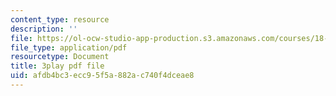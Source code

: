 ```yaml
---
content_type: resource
description: ''
file: https://ol-ocw-studio-app-production.s3.amazonaws.com/courses/18-01sc-single-variable-calculus-fall-2010/afdb4bc3ecc95f5a882ac740f4dceae8_BSAA0akmPEU.pdf
file_type: application/pdf
resourcetype: Document
title: 3play pdf file
uid: afdb4bc3-ecc9-5f5a-882a-c740f4dceae8
---
```

